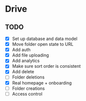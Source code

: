 # Drive

## TODO
- [x] Set up database and data model
- [x] Move folder open state to URL
- [x] Add auth
- [x] Add file uploading
- [x] Add analytics
- [x] Make sure sort order is consistent
- [x] Add delete
- [ ] Folder deletions
- [x] Real homepage + onboarding
- [ ] Folder creations
- [ ] Access control